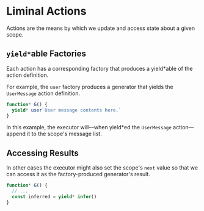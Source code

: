 # Liminal Actions

Actions are the means by which we update and access state about a given scope.

## `yield*`able Factories

Each action has a corresponding factory that produces a yield*able of the action
definition.

For example, the `user` factory produces a generator that yields the
`UserMessage` action definition.

```ts
function* G() {
  yield* user`User message contents here.`
}
```

In this example, the executor will––when yield*ed the `UserMessage`
action––append it to the scope's message list.

## Accessing Results

In other cases the executor might also set the scope's `next` value so that we
can access it as the factory-produced generator's result.

```ts
function* G() {
  // ...
  const inferred = yield* infer()
}
```
